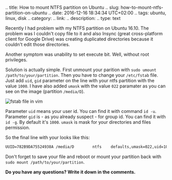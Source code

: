 .. title: How to mount NTFS partition on Ubuntu
.. slug: how-to-mount-ntfs-partition-on-ubuntu
.. date: 2016-12-16 18:34:34 UTC+02:00
.. tags: ubuntu, linux, disk
.. category: 
.. link: 
.. description: 
.. type: text

Recently I had problem with my NTFS partition on Ubuntu 16.10. The problem was I couldn't copy file to it 
and also Insync (great cross-platform client for Google Drive) was creating duplicated directories
because it couldn't edit those directories.

<!-- TEASER_END -->

Another symptom was unability to set execute bit. Well, without
root privileges.

Solution is actually simple. First unmount your parition with `sudo umount /path/to/your/partition`. Then you have to change 
your `/etc/fstab` file. Just add `uid`, `gid` parameter on the line
with your ntfs partition with the value `1000`. I have also added `umask` with the value `022` paramater as 
you can see on the image (partition `/media/D`).

![fstab file in vim](http://i.imgur.com/nGkr4WU.png)

Parameter `uid` means your user id. You can find it with command `id -u`. 
Parameter `gid` is - as you already suspect - for group id. You can find it with `id -g`. By default it's `1000`.
`umask` is mask for your directories and files permission.

So the final line with your looks like this:
```html
UUID=782B9DA75524938A /media/D        ntfs    defaults,umask=022,uid=1000,gid=1000 0
```

Don't forget to save your file and reboot or mount your partition back with `sudo mount /path/to/your/partition`.

**Do you have any questions? Write it down in the comments.**
